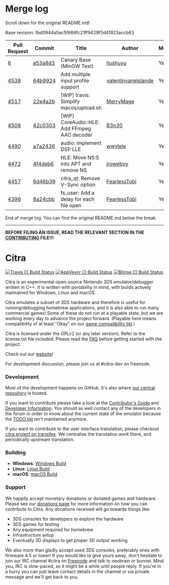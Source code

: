 # Merge log

Scroll down for the original README.md!

Base revision: fbd0944a5ac5f666fc21ff9429f3d41923accb63

|Pull Request|Commit|Title|Author|Merged?|
|----|----|----|----|----|
|[6](https://github.com/citra-emu/citra-canary/pull/6)|[a53a8d3](https://github.com/citra-emu/citra-canary/pull/6/files/)|Canary Base (MinGW Test)|[liushuyu](https://github.com/liushuyu)|Yes|
|[4538](https://github.com/citra-emu/citra/pull/4538)|[64b9924](https://github.com/citra-emu/citra/pull/4538/files/)|Add multiple input profile support|[valentinvanelslande](https://github.com/valentinvanelslande)|Yes|
|[4517](https://github.com/citra-emu/citra/pull/4517)|[22e4a2b](https://github.com/citra-emu/citra/pull/4517/files/)|[WIP] travis: Simplify macos/upload.sh|[MerryMage](https://github.com/MerryMage)|Yes|
|[4508](https://github.com/citra-emu/citra/pull/4508)|[42c0303](https://github.com/citra-emu/citra/pull/4508/files/)|[WIP] CoreAudio::HLE: Add FFmpeg AAC decoder|[B3n30](https://github.com/B3n30)|Yes|
|[4490](https://github.com/citra-emu/citra/pull/4490)|[a7a2436](https://github.com/citra-emu/citra/pull/4490/files/)|audio: implement DSP LLE|[wwylele](https://github.com/wwylele)|Yes|
|[4472](https://github.com/citra-emu/citra/pull/4472)|[4f4deb6](https://github.com/citra-emu/citra/pull/4472/files/)|HLE: Move NS:S into APT and remove NS|[jroweboy](https://github.com/jroweboy)|Yes|
|[4457](https://github.com/citra-emu/citra/pull/4457)|[6d46b39](https://github.com/citra-emu/citra/pull/4457/files/)|citra_qt: Remove V-Sync option|[FearlessTobi](https://github.com/FearlessTobi)|Yes|
|[4396](https://github.com/citra-emu/citra/pull/4396)|[8a24cbb](https://github.com/citra-emu/citra/pull/4396/files/)|fs_user: Add a delay for each file open|[FearlessTobi](https://github.com/FearlessTobi)|Yes|


End of merge log. You can find the original README.md below the break.

------

**BEFORE FILING AN ISSUE, READ THE RELEVANT SECTION IN THE [CONTRIBUTING](https://github.com/citra-emu/citra/wiki/Contributing#reporting-issues) FILE!!!**

Citra
==============
[![Travis CI Build Status](https://travis-ci.org/citra-emu/citra.svg?branch=master)](https://travis-ci.org/citra-emu/citra)
[![AppVeyor CI Build Status](https://ci.appveyor.com/api/projects/status/sdf1o4kh3g1e68m9?svg=true)](https://ci.appveyor.com/project/bunnei/citra)
[![Bitrise CI Build Status](https://app.bitrise.io/app/4ccd8e5720f0d13b/status.svg?token=H32TmbCwxb3OQ-M66KbAyw&branch=master)](https://app.bitrise.io/app/4ccd8e5720f0d13b)

Citra is an experimental open-source Nintendo 3DS emulator/debugger written in C++. It is written with portability in mind, with builds actively maintained for Windows, Linux and macOS.

Citra emulates a subset of 3DS hardware and therefore is useful for running/debugging homebrew applications, and it is also able to run many commercial games! Some of these do not run at a playable state, but we are working every day to advance the project forward. (Playable here means compatibility of at least "Okay" on our [game compatibility list](https://citra-emu.org/game).)

Citra is licensed under the GPLv2 (or any later version). Refer to the license.txt file included. Please read the [FAQ](https://citra-emu.org/wiki/faq/) before getting started with the project.

Check out our [website](https://citra-emu.org/)!

For development discussion, please join us at #citra-dev on freenode.

### Development

Most of the development happens on GitHub. It's also where [our central repository](https://github.com/citra-emu/citra) is hosted.

If you want to contribute please take a look at the [Contributor's Guide](CONTRIBUTING.md) and [Developer Information](https://github.com/citra-emu/citra/wiki/Developer-Information). You should as well contact any of the developers in the forum in order to know about the current state of the emulator because the [TODO list](https://docs.google.com/document/d/1SWIop0uBI9IW8VGg97TAtoT_CHNoP42FzYmvG1F4QDA) isn't maintained anymore.

If you want to contribute to the user interface translation, please checkout [citra project on transifex](https://www.transifex.com/citra/citra). We centralize the translation work there, and periodically upstream translation.

### Building

* __Windows__: [Windows Build](https://github.com/citra-emu/citra/wiki/Building-For-Windows)
* __Linux__: [Linux Build](https://github.com/citra-emu/citra/wiki/Building-For-Linux)
* __macOS__: [macOS Build](https://github.com/citra-emu/citra/wiki/Building-for-macOS)


### Support
We happily accept monetary donations or donated games and hardware. Please see our [donations page](https://citra-emu.org/donate/) for more information on how you can contribute to Citra. Any donations received will go towards things like:
* 3DS consoles for developers to explore the hardware
* 3DS games for testing
* Any equipment required for homebrew
* Infrastructure setup
* Eventually 3D displays to get proper 3D output working

We also more than gladly accept used 3DS consoles, preferably ones with firmware 4.5 or lower! If you would like to give yours away, don't hesitate to join our IRC channel #citra on [Freenode](http://webchat.freenode.net/?channels=citra) and talk to neobrain or bunnei. Mind you, IRC is slow-paced, so it might be a while until people reply. If you're in a hurry you can just leave contact details in the channel or via private message and we'll get back to you.
